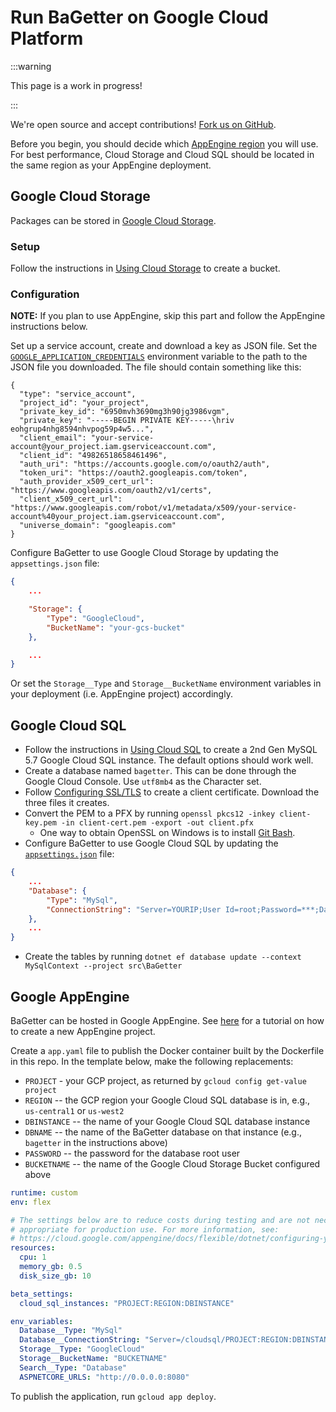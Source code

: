 # Run BaGetter on Google Cloud Platform

:::warning

This page is a work in progress!

:::

We're open source and accept contributions!
[Fork us on GitHub](https://github.com/bagetter/BaGetter).

Before you begin, you should decide which [AppEngine region](https://cloud.google.com/appengine/docs/locations)
you will use. For best performance, Cloud Storage and Cloud SQL should be located
in the same region as your AppEngine deployment.

## Google Cloud Storage

Packages can be stored in [Google Cloud Storage](https://cloud.google.com/storage/).

### Setup

Follow the instructions in [Using Cloud Storage](https://cloud.google.com/appengine/docs/flexible/dotnet/using-cloud-storage) to create a bucket.

### Configuration

**NOTE:** If you plan to use AppEngine, skip this part and follow the AppEngine instructions below.

Set up a service account, create and download a key as JSON file. Set the [`GOOGLE_APPLICATION_CREDENTIALS`](https://cloud.google.com/docs/authentication/provide-credentials-adc#wlif-key)
environment variable to the path to the JSON file you downloaded. The file should contain something like this:

```
{
  "type": "service_account",
  "project_id": "your_project",
  "private_key_id": "6950mvh3690mg3h90jg3986vgm",
  "private_key": "-----BEGIN PRIVATE KEY-----\hriv eohgrup4nhg8594nhvpog59p4w5...",
  "client_email": "your-service-account@your_project.iam.gserviceaccount.com",
  "client_id": "49826518658461496",
  "auth_uri": "https://accounts.google.com/o/oauth2/auth",
  "token_uri": "https://oauth2.googleapis.com/token",
  "auth_provider_x509_cert_url": "https://www.googleapis.com/oauth2/v1/certs",
  "client_x509_cert_url": "https://www.googleapis.com/robot/v1/metadata/x509/your-service-account%40your_project.iam.gserviceaccount.com",
  "universe_domain": "googleapis.com"
}

```

Configure BaGetter to use Google Cloud Storage by updating the `appsettings.json` file:

```json
{
    ...

    "Storage": {
        "Type": "GoogleCloud",
        "BucketName": "your-gcs-bucket"
    },

    ...
}
```

Or set the `Storage__Type` and `Storage__BucketName` environment variables in your deployment (i.e. AppEngine project) accordingly.

## Google Cloud SQL

- Follow the instructions in [Using Cloud SQL](https://cloud.google.com/appengine/docs/flexible/dotnet/using-cloud-sql) to create a 2nd Gen MySQL 5.7 Google Cloud SQL instance. The default options should work well.
- Create a database named `bagetter`. This can be done through the Google Cloud Console. Use `utf8mb4` as the Character set.
- Follow [Configuring SSL/TLS](https://cloud.google.com/sql/docs/mysql/configure-ssl-instance#new-client) to create a client certificate. Download the three files it creates.
- Convert the PEM to a PFX by running `openssl pkcs12 -inkey client-key.pem -in client-cert.pem -export -out client.pfx`
  - One way to obtain OpenSSL on Windows is to install [Git Bash](https://gitforwindows.org/).
- Configure BaGetter to use Google Cloud SQL by updating the [`appsettings.json`](https://github.com/bagetter/BaGetter/blob/master/src/BaGetter/appsettings.json) file:

```json
{
    ...
    "Database": {
        "Type": "MySql",
        "ConnectionString": "Server=YOURIP;User Id=root;Password=***;Database=bagetter;CertificateFile=C:\\Path\\To\\client.pfx;CACertificateFile=C:\\Path\\To\\server-ca.pem;SSL Mode=VerifyCA"
    },
    ...
}
```

- Create the tables by running `dotnet ef database update --context MySqlContext --project src\BaGetter`

## Google AppEngine

BaGetter can be hosted in Google AppEngine. See [here](https://cloud.google.com/appengine/docs/flexible/dotnet/quickstart)
for a tutorial on how to create a new AppEngine project.

Create a `app.yaml` file to publish the Docker container built by the Dockerfile in this repo. In the template
below, make the following replacements:

- `PROJECT` - your GCP project, as returned by `gcloud config get-value project`
- `REGION` -- the GCP region your Google Cloud SQL database is in, e.g., `us-central1` or `us-west2`
- `DBINSTANCE` -- the name of your Google Cloud SQL database instance
- `DBNAME` -- the name of the BaGetter database on that instance (e.g., `bagetter` in the instructions above)
- `PASSWORD` -- the password for the database root user
- `BUCKETNAME` -- the name of the Google Cloud Storage Bucket configured above

```yaml
runtime: custom
env: flex

# The settings below are to reduce costs during testing and are not necessarily
# appropriate for production use. For more information, see:
# https://cloud.google.com/appengine/docs/flexible/dotnet/configuring-your-app-with-app-yaml
resources:
  cpu: 1
  memory_gb: 0.5
  disk_size_gb: 10

beta_settings:
  cloud_sql_instances: "PROJECT:REGION:DBINSTANCE"

env_variables:
  Database__Type: "MySql"
  Database__ConnectionString: "Server=/cloudsql/PROJECT:REGION:DBINSTANCE;User Id=root;Password=PASSWORD;Database=DBNAME;SslMode=None"
  Storage__Type: "GoogleCloud"
  Storage__BucketName: "BUCKETNAME"
  Search__Type: "Database"
  ASPNETCORE_URLS: "http://0.0.0.0:8080"
```

To publish the application, run `gcloud app deploy`.
